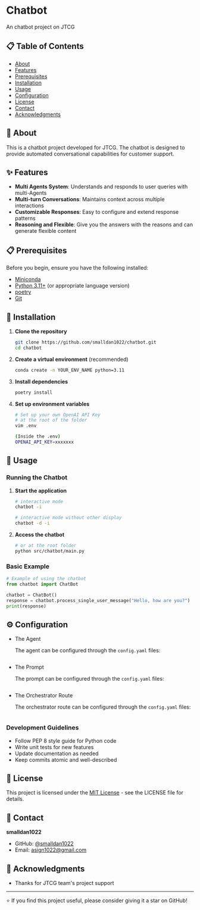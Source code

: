 # Chatbot

An chatbot project on JTCG

## 📋 Table of Contents
- [About](#about)
- [Features](#Features)
- [Prerequisites](#prerequisites)
- [Installation](#installation)
- [Usage](#usage)
- [Configuration](#configuration)
- [License](#license)
- [Contact](#contact)
- [Acknowledgments](#Acknowledgments)

## 🤖 About

This is a chatbot project developed for JTCG. The chatbot is designed to provide automated conversational capabilities for customer support.

## ✨ Features

- **Multi Agents System**: Understands and responds to user queries with multi-Agents
- **Multi-turn Conversations**: Maintains context across multiple interactions
- **Customizable Responses**: Easy to configure and extend response patterns
- **Reasoning and Flexible**: Give you the answers with the reasons and can generate flexible content


## 📋 Prerequisites

Before you begin, ensure you have the following installed:
- [Miniconda](https://www.anaconda.com/docs/getting-started/miniconda/main)
- [Python 3.11+](https://www.python.org/downloads/) (or appropriate language version)
- [poetry](https://python-poetry.org/)
- [Git](https://git-scm.com/downloads)

## 🚀 Installation

1. **Clone the repository**
   ```bash
   git clone https://github.com/smalldan1022/chatbot.git
   cd chatbot
   ```

2. **Create a virtual environment** (recommended)
   ```bash
   conda create -n YOUR_ENV_NAME python=3.11
   ```

3. **Install dependencies**
   ```bash
   poetry install
   ```

4. **Set up environment variables**
   ```bash
   # Set up your own OpenAI API Key
   # at the root of the folder
   vim .env

   (Inside the .env)
   OPENAI_API_KEY=xxxxxxx
   ```

## 💬 Usage

### Running the Chatbot

1. **Start the application**
   ```bash
   # interactive mode
   chatbot -i

   # interactive mode without other display
   chatbot -d -i
   ```

2. **Access the chatbot**
    ```bash
    # or at the root folder
    python src/chatbot/main.py
   ```

### Basic Example

```python
# Example of using the chatbot
from chatbot import ChatBot

chatbot = ChatBot()
response = chatbot.process_single_user_message("Hello, how are you?")
print(response)
```

## ⚙️ Configuration
- The Agent
    
    The agent can be configured through the `config.yaml` files:

    ```yaml
    
    ```
- The Prompt

    The prompt can be configured through the `config.yaml` files:

    ```yaml
    
    ```
- The Orchestrator Route

    The orchestrator route can be configured through the `config.yaml` files:

    ```yaml
    
    ```


### Development Guidelines

- Follow PEP 8 style guide for Python code
- Write unit tests for new features
- Update documentation as needed
- Keep commits atomic and well-described

## 📄 License

This project is licensed under the [MIT License](LICENSE) - see the LICENSE file for details.

## 👤 Contact

**smalldan1022**
- GitHub: [@smalldan1022](https://github.com/smalldan1022)
- Email: [asign1022@gmail.com](https://github.com/smalldan1022/chatbot)

## 🙏 Acknowledgments

- Thanks for JTCG team's project support

---

⭐ If you find this project useful, please consider giving it a star on GitHub!